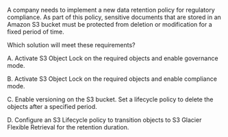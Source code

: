 A company needs to implement a new data retention policy for regulatory compliance. As part of this policy, sensitive documents that are stored in an Amazon S3 bucket must be protected from deletion or modification for a fixed period of time.

Which solution will meet these requirements?

A. Activate S3 Object Lock on the required objects and enable governance mode.

B. Activate S3 Object Lock on the required objects and enable compliance mode.

C. Enable versioning on the S3 bucket. Set a lifecycle policy to delete the objects after a specified period.

D. Configure an S3 Lifecycle policy to transition objects to S3 Glacier Flexible Retrieval for the retention duration.
